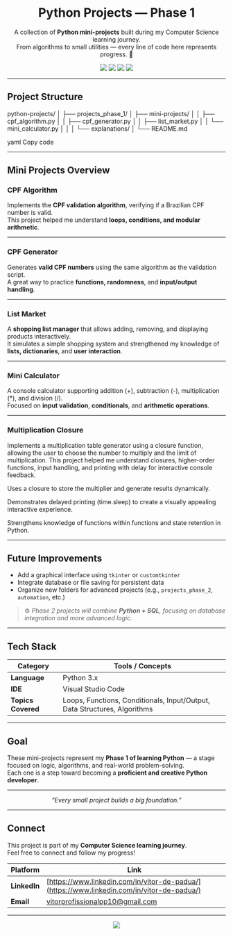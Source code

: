 <h1 align="center"> Python Projects — Phase 1</h1>

<p align="center">
  A collection of <b>Python mini-projects</b> built during my Computer Science learning journey.<br>
  From algorithms to small utilities — every line of code here represents progress. 🚀
</p>

<p align="center">
  <img src="https://img.shields.io/badge/Python-3.x-blue?style=for-the-badge&logo=python" />
  <img src="https://img.shields.io/badge/Editor-VS_Code-0078D4?style=for-the-badge&logo=visualstudiocode" />
  <img src="https://img.shields.io/badge/Status-Active-success?style=for-the-badge" />
  <img src="https://img.shields.io/badge/Phase-1-lightgrey?style=for-the-badge" />
</p>

---

## Project Structure

python-projects/
│
├── projects_phase_1/
│ ├── mini-projects/
│ │ ├── cpf_algorithm.py
│ │ ├── cpf_generator.py
│ │ ├── list_market.py
│ │ └── mini_calculator.py
│ │
│ └── explanations/
│
└── README.md

yaml
Copy code

---

## Mini Projects Overview

### **CPF Algorithm**
Implements the **CPF validation algorithm**, verifying if a Brazilian CPF number is valid.  
This project helped me understand **loops, conditions, and modular arithmetic**.

---

### **CPF Generator**
Generates **valid CPF numbers** using the same algorithm as the validation script.  
A great way to practice **functions, randomness**, and **input/output handling**.

---

### **List Market**
A **shopping list manager** that allows adding, removing, and displaying products interactively.  
It simulates a simple shopping system and strengthened my knowledge of **lists, dictionaries**, and **user interaction**.

---

### **Mini Calculator**
A console calculator supporting addition (+), subtraction (-), multiplication (*), and division (/).  
Focused on **input validation**, **conditionals**, and **arithmetic operations**.

---

### **Multiplication Closure**
Implements a multiplication table generator using a closure function, allowing the user to choose the number to multiply and the limit of multiplication.
This project helped me understand closures, higher-order functions, input handling, and printing with delay for interactive console feedback.

Uses a closure to store the multiplier and generate results dynamically.

Demonstrates delayed printing (time.sleep) to create a visually appealing interactive experience.

Strengthens knowledge of functions within functions and state retention in Python.

---

## Future Improvements

- Add a graphical interface using `tkinter` or `customtkinter`
- Integrate database or file saving for persistent data
- Organize new folders for advanced projects (e.g., `projects_phase_2`, `automation`, etc.)

> ⚙️ *Phase 2 projects will combine **Python + SQL**, focusing on database integration and more advanced logic.*

---

## Tech Stack

| Category | Tools / Concepts |
|-----------|------------------|
| **Language** | Python 3.x |
| **IDE** | Visual Studio Code |
| **Topics Covered** | Loops, Functions, Conditionals, Input/Output, Data Structures, Algorithms |

---

## Goal

These mini-projects represent my **Phase 1 of learning Python** — a stage focused on logic, algorithms, and real-world problem-solving.  
Each one is a step toward becoming a **proficient and creative Python developer**.

---

<p align="center"><i>“Every small project builds a big foundation.”</i></p>

---

## Connect

This project is part of my **Computer Science learning journey**.  
Feel free to connect and follow my progress!

| Platform | Link |
|-----------|------|
| **LinkedIn** | [https://www.linkedin.com/in/vitor-de-padua/](https://www.linkedin.com/in/vitor-de-padua/) |
| **Email** | [vitorprofissionalpp10@gmail.com](mailto:vitorprofissionalpp10@gmail.com) |

---

<p align="center">
  <img src="https://img.shields.io/badge/Made_with❤️_by-Vitor_de_Padua-blueviolet?style=for-the-badge" />
</p>
